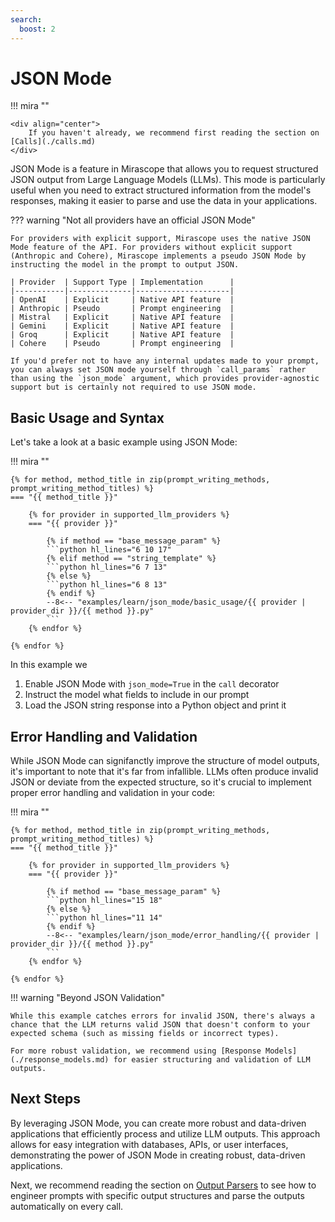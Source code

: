 ```yaml
---
search:
  boost: 2
---
```


# JSON Mode

!!! mira ""

    <div align="center">
        If you haven't already, we recommend first reading the section on [Calls](./calls.md)
    </div>

JSON Mode is a feature in Mirascope that allows you to request structured JSON output from Large Language Models (LLMs). This mode is particularly useful when you need to extract structured information from the model's responses, making it easier to parse and use the data in your applications.

??? warning "Not all providers have an official JSON Mode"

    For providers with explicit support, Mirascope uses the native JSON Mode feature of the API. For providers without explicit support (Anthropic and Cohere), Mirascope implements a pseudo JSON Mode by instructing the model in the prompt to output JSON.

    | Provider  | Support Type | Implementation      |
    |-----------|--------------|---------------------|
    | OpenAI    | Explicit     | Native API feature  |
    | Anthropic | Pseudo       | Prompt engineering  |
    | Mistral   | Explicit     | Native API feature  |
    | Gemini    | Explicit     | Native API feature  |
    | Groq      | Explicit     | Native API feature  |
    | Cohere    | Pseudo       | Prompt engineering  |

    If you'd prefer not to have any internal updates made to your prompt, you can always set JSON mode yourself through `call_params` rather than using the `json_mode` argument, which provides provider-agnostic support but is certainly not required to use JSON mode.

## Basic Usage and Syntax

Let's take a look at a basic example using JSON Mode:

!!! mira ""

    {% for method, method_title in zip(prompt_writing_methods, prompt_writing_method_titles) %}
    === "{{ method_title }}"

        {% for provider in supported_llm_providers %}
        === "{{ provider }}"

            {% if method == "base_message_param" %}
            ```python hl_lines="6 10 17"
            {% elif method == "string_template" %}
            ```python hl_lines="6 7 13"
            {% else %}
            ```python hl_lines="6 8 13"
            {% endif %}
            --8<-- "examples/learn/json_mode/basic_usage/{{ provider | provider_dir }}/{{ method }}.py"
            ```
        {% endfor %}

    {% endfor %}

In this example we

1. Enable JSON Mode with `json_mode=True` in the `call` decorator
2. Instruct the model what fields to include in our prompt
3. Load the JSON string response into a Python object and print it

## Error Handling and Validation

While JSON Mode can signifanctly improve the structure of model outputs, it's important to note that it's far from infallible. LLMs often produce invalid JSON or deviate from the expected structure, so it's crucial to implement proper error handling and validation in your code:

!!! mira ""

    {% for method, method_title in zip(prompt_writing_methods, prompt_writing_method_titles) %}
    === "{{ method_title }}"

        {% for provider in supported_llm_providers %}
        === "{{ provider }}"

            {% if method == "base_message_param" %}
            ```python hl_lines="15 18"
            {% else %}
            ```python hl_lines="11 14"
            {% endif %}
            --8<-- "examples/learn/json_mode/error_handling/{{ provider | provider_dir }}/{{ method }}.py"
            ```
        {% endfor %}

    {% endfor %}

!!! warning "Beyond JSON Validation"

    While this example catches errors for invalid JSON, there's always a chance that the LLM returns valid JSON that doesn't conform to your expected schema (such as missing fields or incorrect types).

    For more robust validation, we recommend using [Response Models](./response_models.md) for easier structuring and validation of LLM outputs.

## Next Steps

By leveraging JSON Mode, you can create more robust and data-driven applications that efficiently process and utilize LLM outputs. This approach allows for easy integration with databases, APIs, or user interfaces, demonstrating the power of JSON Mode in creating robust, data-driven applications.

Next, we recommend reading the section on [Output Parsers](./output_parsers.md) to see how to engineer prompts with specific output structures and parse the outputs automatically on every call.
